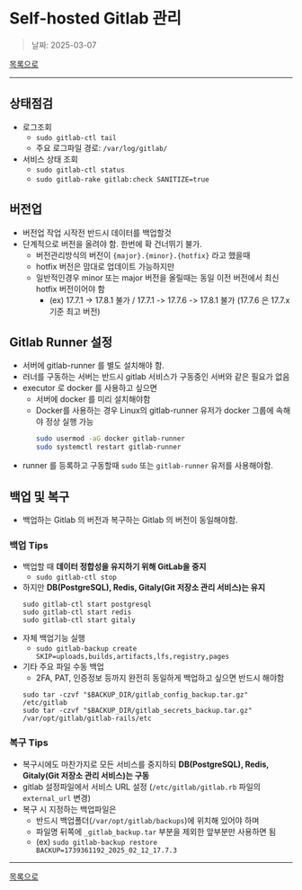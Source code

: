 # Self-hosted Gitlab 관리

> 날짜: 2025-03-07

[목록으로](https://shiwoo-park.github.io/blog)

---

## 상태점검

- 로그조회
  - `sudo gitlab-ctl tail`
  - 주요 로그파일 경로: `/var/log/gitlab/`
- 서비스 상태 조회
  - `sudo gitlab-ctl status`
  - `sudo gitlab-rake gitlab:check SANITIZE=true`

## 버전업

- 버전업 작업 시작전 반드시 데이터를 백업할것
- 단계적으로 버전을 올려야 함. 한번에 확 건너뛰기 불가.
  - 버전관리방식의 버전이 `{major}.{minor}.{hotfix}` 라고 했을때
  - hotfix 버전은 맘대로 업데이트 가능하지만
  - 일반적인경우 minor 또는 major 버전을 올릴때는 동일 이전 버전에서 최신 hotfix 버전이어야 함
    - (ex) 17.7.1  -> 17.8.1 불가 / 17.7.1 -> 17.7.6 -> 17.8.1 불가 (17.7.6 은 17.7.x 기준 최고 버전)

## Gitlab Runner 설정

- 서버에 gitlab-runner 를 별도 설치해야 함.
- 러너를 구동하는 서버는 반드시 gitlab 서비스가 구동중인 서버와 같은 필요가 없음
- executor 로 docker 를 사용하고 싶으면
  - 서버에 docker 를 미리 설치해야함
  - Docker를 사용하는 경우 Linux의 gitlab-runner 유저가 docker 그룹에 속해야 정상 실행 가능
    ```bash
    sudo usermod -aG docker gitlab-runner
    sudo systemctl restart gitlab-runner
    ```
- runner 를 등록하고 구동할때 `sudo` 또는 `gitlab-runner` 유저를 사용해야함.


## 백업 및 복구

- 백업하는 Gitlab 의 버전과 복구하는 Gitlab 의 버전이 동일해야함.

### 백업 Tips

- 백업할 때 **데이터 정합성을 유지하기 위해 GitLab을 중지**
  - `sudo gitlab-ctl stop`
- 하지만 **DB(PostgreSQL), Redis, Gitaly(Git 저장소 관리 서비스)는 유지**
  ```shell
  sudo gitlab-ctl start postgresql
  sudo gitlab-ctl start redis
  sudo gitlab-ctl start gitaly
  ```
- 자체 백업기능 실행
  - `sudo gitlab-backup create SKIP=uploads,builds,artifacts,lfs,registry,pages`
- 기타 주요 파일 수동 백업
  - 2FA, PAT, 인증정보 등까지 완전히 동일하게 백업하고 싶으면 반드시 해야함
  ```shell
  sudo tar -czvf "$BACKUP_DIR/gitlab_config_backup.tar.gz" /etc/gitlab
  sudo tar -czvf "$BACKUP_DIR/gitlab_secrets_backup.tar.gz" /var/opt/gitlab/gitlab-rails/etc
  ```

### 복구 Tips

- 복구시에도 마찬가지로 모든 서비스를 중지하되 **DB(PostgreSQL), Redis, Gitaly(Git 저장소 관리 서비스)는 구동**
- gitlab 설정파일에서 서비스 URL 설정 (`/etc/gitlab/gitlab.rb` 파일의 `external_url` 변경)
- 복구 시 지정하는 백업파일은
  - 반드시 백업폴더(`/var/opt/gitlab/backups`)에 위치해 있어야 하며
  - 파일명 뒤쪽에 `_gitlab_backup.tar` 부분을 제외한 앞부분만 사용하면 됨
  - (ex) `sudo gitlab-backup restore BACKUP=1739361192_2025_02_12_17.7.3`

---

[목록으로](https://shiwoo-park.github.io/blog)
